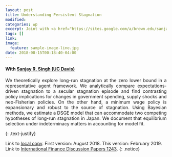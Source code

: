 ```yaml
---
layout: post
title: Understanding Persistent Stagnation
modified:
categories: wp
excerpt: Joint with <a href="https://sites.google.com/a/brown.edu/sanjaysingh/"> Sanjay R. Singh (UC Davis)</a>. <i>This version&#58 February 2019</i>
tags: []
link:
image:
  feature: sample-image-line.jpg
date: 2018-08-15T00:18:40-04:00
---
```

#### With [Sanjay R. Singh (UC Davis)](https://sites.google.com/a/brown.edu/sanjaysingh/)
<p style="text-align:justify">
We theoretically explore long-run stagnation at the zero lower bound in a representative agent framework. We analytically compare expectations-driven stagnation to a secular stagnation episode and find contrasting policy implications for changes in government spending, supply shocks and neo-Fisherian policies. On the other hand, a minimum wage policy is expansionary and robust to the source of stagnation. Using Bayesian methods, we estimate a DSGE model that can accommodate two competing hypotheses of long-run stagnation in Japan. We document that equilibrium selection under indeterminacy matters in accounting for model fit.</p>
{: .text-justify}

Link to [local copy](/documents/Draft_EFStag_CS.pdf). First version: August 2018. This version: February 2019.<br>Link to [International Finance Discussion Papers 1243](https://doi.org/10.17016/IFDP.2019.1243).
{: .notice}
